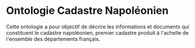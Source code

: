 # Ontologie Cadastre Napoléonien

Cette ontologie a pour objectif de décrire les informations et documents qui constituent le cadastre napoléonien, premier cadastre produit à l'achelle de l'ensemble des départements français.